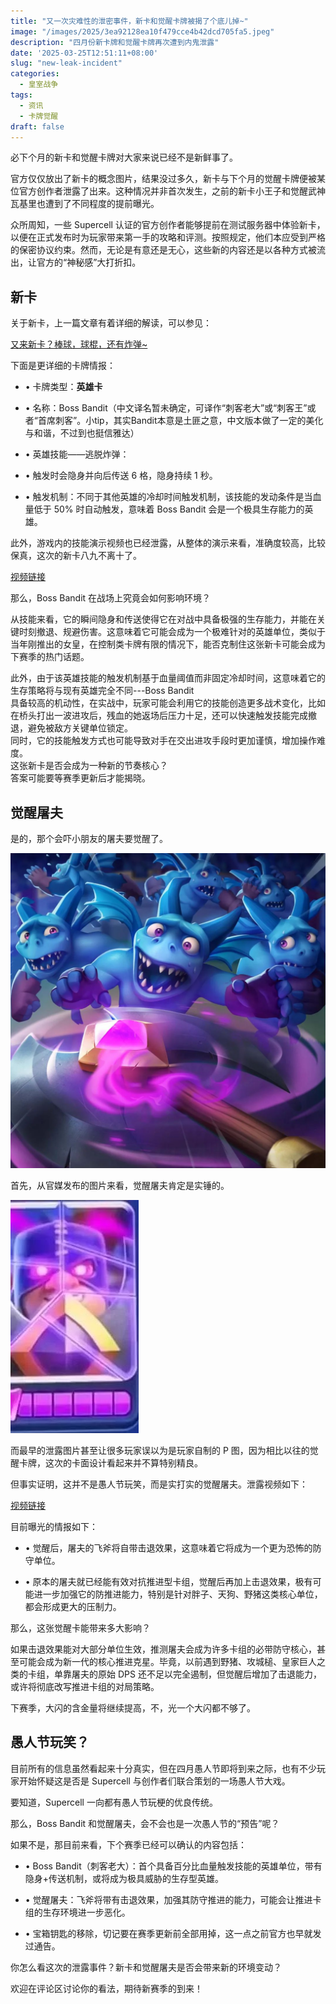 ```yaml
---
title: "又一次灾难性的泄密事件，新卡和觉醒卡牌被揭了个底儿掉~"
image: "/images/2025/3ea92128ea10f479cce4b42dcd705fa5.jpeg"
description: "四月份新卡牌和觉醒卡牌再次遭到内鬼泄露"
date: '2025-03-25T12:51:11+08:00'
slug: "new-leak-incident"
categories:
  - 皇室战争
tags:
  - 资讯
  - 卡牌觉醒
draft: false
---
```


必下个月的新卡和觉醒卡牌对大家来说已经不是新鲜事了。  
  
官方仅仅放出了新卡的概念图片，结果没过多久，新卡与下个月的觉醒卡牌便被某位官方创作者泄露了出来。这种情况并非首次发生，之前的新卡小王子和觉醒武神瓦基里也遭到了不同程度的提前曝光。  
  
众所周知，一些 Supercell 认证的官方创作者能够提前在测试服务器中体验新卡，以便在正式发布时为玩家带来第一手的攻略和评测。按照规定，他们本应受到严格的保密协议约束。然而，无论是有意还是无心，这些新的内容还是以各种方式被流出，让官方的“神秘感”大打折扣。  
## 新卡  
  
关于新卡，上一篇文章有着详细的解读，可以参见：  
  
[又来新卡？棒球，球棍，还有炸弹~](/posts/clashroyale/2025/03/new-card-teaser)  
  
下面是更详细的卡牌情报：  
- • 卡牌类型：**英雄卡**  
  
- • 名称：Boss Bandit（中文译名暂未确定，可译作“刺客老大”或“刺客王”或者“首席刺客”。小tip，其实Bandit本意是土匪之意，中文版本做了一定的美化与和谐，不过到也挺信雅达）  
  
- • 英雄技能——逃脱炸弹：  
  
- • 触发时会隐身并向后传送 6 格，隐身持续 1 秒。  
  
- • 触发机制：不同于其他英雄的冷却时间触发机制，该技能的发动条件是当血量低于 50% 时自动触发，意味着 Boss Bandit 会是一个极具生存能力的英雄。  
  
此外，游戏内的技能演示视频也已经泄露，从整体的演示来看，准确度较高，比较保真，这次的新卡八九不离十了。  


[视频链接](https://mp.weixin.qq.com/s/VCnrGV5GA6TuOdg0dieOig)  
  
那么，Boss Bandit 在战场上究竟会如何影响环境？  
  
从技能来看，它的瞬间隐身和传送使得它在对战中具备极强的生存能力，并能在关键时刻撤退、规避伤害。这意味着它可能会成为一个极难针对的英雄单位，类似于当年刚推出的女皇，在控制类卡牌有限的情况下，能否克制住这张新卡可能会成为下赛季的热门话题。  
  
此外，由于该英雄技能的触发机制基于血量阈值而非固定冷却时间，这意味着它的生存策略将与现有英雄完全不同---Boss Bandit   
具备较高的机动性，在实战中，玩家可能会利用它的技能创造更多战术变化，比如在桥头打出一波进攻后，残血的她返场后压力十足，还可以快速触发技能完成撤退，避免被敌方关键单位锁定。  
同时，它的技能触发方式也可能导致对手在交出进攻手段时更加谨慎，增加操作难度。  
这张新卡是否会成为一种新的节奏核心？  
答案可能要等赛季更新后才能揭晓。  
## 觉醒屠夫  
  
是的，那个会吓小朋友的屠夫要觉醒了。  
  
![](3ea92128ea10f479cce4b42dcd705fa5.jpeg)  
  
首先，从官媒发布的图片来看，觉醒屠夫肯定是实锤的。  
  
![](aaf623829d55303fe747420c7caf9622.webp)  
  
而最早的泄露图片甚至让很多玩家误以为是玩家自制的 P 图，因为相比以往的觉醒卡牌，这次的卡面设计看起来并不算特别精良。  
  
但事实证明，这并不是愚人节玩笑，而是实打实的觉醒屠夫。泄露视频如下：  
  
[视频链接](https://mp.weixin.qq.com/s/VCnrGV5GA6TuOdg0dieOig)  
  
目前曝光的情报如下：  
- • 觉醒后，屠夫的飞斧将自带击退效果，这意味着它将成为一个更为恐怖的防守单位。  
  
- • 原本的屠夫就已经能有效对抗推进型卡组，觉醒后再加上击退效果，极有可能进一步加强它的防推进能力，特别是针对胖子、天狗、野猪这类核心单位，都会形成更大的压制力。  
  
那么，这张觉醒卡能带来多大影响？  
  
如果击退效果能对大部分单位生效，推测屠夫会成为许多卡组的必带防守核心，甚至可能会成为新一代的核心推进克星。毕竟，以前遇到野猪、攻城槌、皇家巨人之类的卡组，单靠屠夫的原始 DPS 还不足以完全遏制，但觉醒后增加了击退能力，或许将彻底改写推进卡组的对局策略。  
  
下赛季，大闪的含金量将继续提高，不，光一个大闪都不够了。  
## 愚人节玩笑？  
  
目前所有的信息虽然看起来十分真实，但在四月愚人节即将到来之际，也有不少玩家开始怀疑这是否是 Supercell 与创作者们联合策划的一场愚人节大戏。  
  
要知道，Supercell 一向都有愚人节玩梗的优良传统。  
  
那么，Boss Bandit 和觉醒屠夫，会不会也是一次愚人节的“预告”呢？  
  
如果不是，那目前来看，下个赛季已经可以确认的内容包括：  
- • Boss Bandit（刺客老大）：首个具备百分比血量触发技能的英雄单位，带有隐身+传送机制，或将成为极具威胁的生存型英雄。  
  
- • 觉醒屠夫：飞斧将带有击退效果，加强其防守推进的能力，可能会让推进卡组的生存环境进一步恶化。  
  
- • 宝箱钥匙的移除，切记要在赛季更新前全部用掉，这一点之前官方也早就发过通告。  
  
你怎么看这次的泄露事件？新卡和觉醒屠夫是否会带来新的环境变动？  
  
欢迎在评论区讨论你的看法，期待新赛季的到来！  